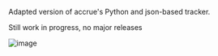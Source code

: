 Adapted version of accrue's Python and json-based tracker.

Still work in progress, no major releases

![image](https://i.imgur.com/Z3LJMVT.png)